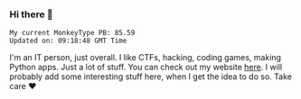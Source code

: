 ### Hi there 👋
<!-- PB START -->
```
My current MonkeyType PB: 85.59
Updated on: 09:18:48 GMT Time
```
<!-- PB END -->
I'm an IT person, just overall. I like CTFs, hacking, coding games, making Python apps. Just a lot of stuff.
You can check out my website [here](https://skill3472.github.io/).
I will probably add some interesting stuff here, when I get the idea to do so. Take care ❤️
